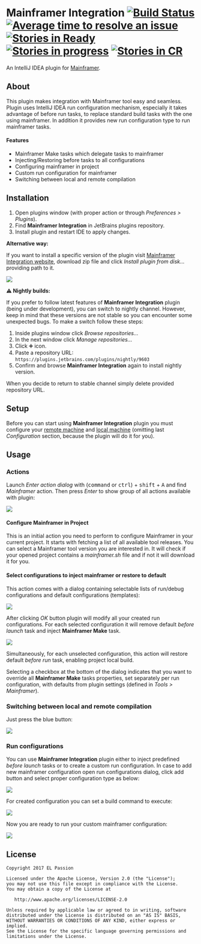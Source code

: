 # Mainframer Integration [![Build Status](https://travis-ci.org/elpassion/mainframer-intellij-plugin.svg?branch=develop)](https://travis-ci.org/elpassion/mainframer-intellij-plugin) [![Average time to resolve an issue](http://isitmaintained.com/badge/resolution/elpassion/mainframer-intellij-plugin.svg)](http://isitmaintained.com/project/elpassion/mainframer-intellij-plugin "Average time to resolve an issue") [![Stories in Ready](https://badge.waffle.io/elpassion/mainframer-intelij-plugin.svg?label=ready&title=Ready)](http://waffle.io/elpassion/mainframer-intelij-plugin) [![Stories in progress](https://badge.waffle.io/elpassion/mainframer-intelij-plugin.svg?label=in%20progress&title=In%20Progress)](http://waffle.io/elpassion/mainframer-intelij-plugin) [![Stories in CR](https://badge.waffle.io/elpassion/mainframer-intelij-plugin.svg?label=cr&title=CR)](http://waffle.io/elpassion/mainframer-intelij-plugin) 
An IntelliJ IDEA plugin for [Mainframer](https://github.com/gojuno/mainframer).

About
-----

This plugin makes integration with Mainframer tool easy and seamless. Plugin uses IntelliJ IDEA run configuration mechanism, especially it takes advantage of before run tasks, to replace standard build tasks with the one using mainframer. In addition it provides new run configuration type to run mainframer tasks.

#### Features
* Mainframer Make tasks which delegate tasks to mainframer
* Injecting/Restoring before tasks to all configurations
* Configuring mainframer in project
* Custom run configuration for mainframer
* Switching between local and remote compilation

Installation
------------

1. Open plugins window (with proper action or through *Preferences > Plugins*).
2. Find **Mainframer Integration** in JetBrains plugins repository.
3. Install plugin and restart IDE to apply changes.

**Alternative way:**

If you want to install a specific version of the plugin visit [Mainframer Integration website](https://plugins.jetbrains.com/plugin/9603-mainframer-integration), download zip file and click *Install plugin from disk...* providing path to it.

![](readme/plugins.png)

**:warning: Nightly builds:**

If you prefer to follow latest features of **Mainframer Integration** plugin (being under development), you can switch to nightly channel. However, keep in mind that these versions are not stable so you can encounter some unexpected bugs. To make a switch follow these steps: 

1. Inside plugins window click *Browse repositories...*
2. In the next window click *Manage repositories...*
3. Click :heavy_plus_sign: icon.
4. Paste a repository URL: `https://plugins.jetbrains.com/plugins/nightly/9603`
5. Confirm and browse **Mainframer Integration** again to install nightly version.

When you decide to return to stable channel simply delete provided repository URL.

Setup
-----

Before you can start using **Mainframer Integration** plugin you must configure your [remote machine](https://github.com/gojuno/mainframer/blob/development/docs/SETUP_REMOTE.md) and [local machine](https://github.com/gojuno/mainframer/blob/development/docs/SETUP_LOCAL.md) (omitting last *Configuration* section, because the plugin will do it for you).

Usage
-----

### Actions

Launch *Enter action dialog* with (<kbd>command</kbd> or <kbd>ctrl</kbd>) + <kbd>shift</kbd> + <kbd>A</kbd> and find *Mainframer* action. Then press *Enter* to show group of all actions available with plugin:

![](readme/tasks.png)

#### Configure Mainframer in Project

This is an initial action you need to perform to configure Mainframer in your current project. It starts with fetching a list of all available tool releases. You can select a Mainframer tool version you are interested in. It will check if your opened project contains a *mainframer.sh* file and if not it will download it for you.

#### Select configurations to inject mainframer or restore to default

This action comes with a dialog containing selectable lists of run/debug configurations and default configurations (templates):

![](readme/select_configurations.png)

After clicking *OK* button plugin will modify all your created run configurations. For each selected configuration it will remove default *before launch* task and inject **Mainframer Make** task. 

![](readme/injecting.png)

Simultaneously, for each unselected configuration, this action will restore default *before run* task, enabling project local build.

Selecting a checkbox at the bottom of the dialog indicates that you want to override all **Mainframer Make** tasks properties, set separately per run configuration, with defaults from plugin settings (defined in *Tools > Mainframer*).

### Switching between local and remote compilation

Just press the blue button:

![](readme/turn_on_off.png)

### Run configurations

You can use **Mainframer Integration** plugin either to inject predefined *before launch* tasks or to create a custom run configuration. In case to add new mainframer configuration open run configurations dialog, click add button and select proper configuration type as below:

![](readme/add_new_configuration.png)

For created configuration you can set a build command to execute:

![](readme/run_configurations.png)

Now you are ready to run your custom mainframer configuration:

![](readme/run_mainframer_configuration.png)

License
-------

    Copyright 2017 EL Passion

    Licensed under the Apache License, Version 2.0 (the "License");
    you may not use this file except in compliance with the License.
    You may obtain a copy of the License at

       http://www.apache.org/licenses/LICENSE-2.0

    Unless required by applicable law or agreed to in writing, software
    distributed under the License is distributed on an "AS IS" BASIS,
    WITHOUT WARRANTIES OR CONDITIONS OF ANY KIND, either express or implied.
    See the License for the specific language governing permissions and
    limitations under the License.
